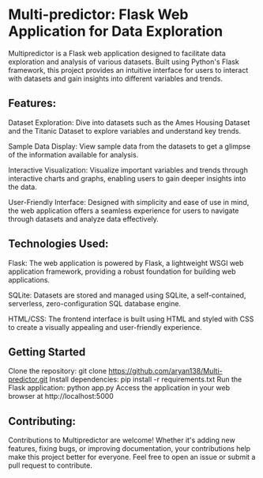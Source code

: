 # Multi-predictor: Flask Web Application for Data Exploration
Multipredictor is a Flask web application designed to facilitate data exploration and analysis of various datasets. Built using Python's Flask framework, this project provides an intuitive interface for users to interact with datasets and gain insights into different variables and trends.
## Features:
Dataset Exploration: Dive into datasets such as the Ames Housing Dataset and the Titanic Dataset to explore variables and understand key trends.

Sample Data Display: View sample data from the datasets to get a glimpse of the information available for analysis.

Interactive Visualization: Visualize important variables and trends through interactive charts and graphs, enabling users to gain deeper insights into the data.

User-Friendly Interface: Designed with simplicity and ease of use in mind, the web application offers a seamless experience for users to navigate through datasets and analyze data effectively.

## Technologies Used:
Flask: The web application is powered by Flask, a lightweight WSGI web application framework, providing a robust foundation for building web applications.

SQLite: Datasets are stored and managed using SQLite, a self-contained, serverless, zero-configuration SQL database engine.

HTML/CSS: The frontend interface is built using HTML and styled with CSS to create a visually appealing and user-friendly experience.

## Getting Started
Clone the repository: git clone https://github.com/aryan138/Multi-predictor.git
Install dependencies: pip install -r requirements.txt
Run the Flask application: python app.py
Access the application in your web browser at http://localhost:5000

## Contributing:
Contributions to Multipredictor are welcome! Whether it's adding new features, fixing bugs, or improving documentation, your contributions help make this project better for everyone. Feel free to open an issue or submit a pull request to contribute.

